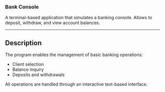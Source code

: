 ### Bank Console ###

A terminal-based application that simulates a banking console.
Allows to deposit, withdraw, and view account balances.

---

## Description

The program enables the management of basic banking operations:

- Client selection
- Balance inquiry
- Deposits and withdrawals

All operations are handled through an interactive text-based interface.
